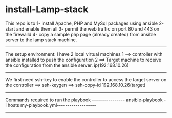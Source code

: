 # install-Lamp-stack
 This repo is to
	1- install Apache, PHP and MySql packages using ansible
 	2- start and enable them all
	3- permit the web traffic on port 80 and 443 on the firewalld
	4- copy a sample php page (already created) from ansible server to the lamp stack machine.
**************************************************************************************************

The setup environment:
I have 2 local virtual machines
	1 ==> controller with ansible installed to push the configuration
	2 ==> Target machine to receive the configuration from the ansible server. ip(192.168.10.26)
****************************************************************************************************
We first need ssh-key to enable the controller to access the target server
on the controller ==> ssh-keygen
		  ==> ssh-copy-id 192.168.10.26(target)
****************************************************************************************************		  
Commands required to run the playbook
---------------- ansible-playbook -i hosts my-playbook.yml-------------------
***************************************************************************************************

